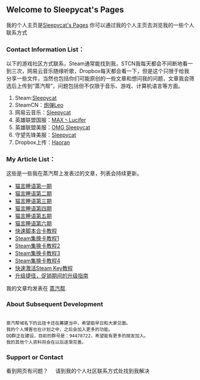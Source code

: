 ## Welcome to Sleepycat's Pages

我的个人主页是[Sleepycat's Pages](https://sleepycat1010.github.io/Sleepycat/) 你可以通过我的个人主页去浏览我的一些个人联系方式

### Contact Information List：

以下的游戏社区方式联系，Steam通常能找到我，STCN我每天都会不间断地看一到三次，网易云音乐随缘听歌，Dropbox每天都会看一下，但是这个只限于给我分享一些文件，当然也包括你们可能原创的一些文章和想问我的问题，文章我会筛选后上传到“蒸汽帮”，问题包括但不仅限于音乐、游戏、计算机语言等方面。

1. Steam:[Sleepycat](http://steamcommunity.com/id/573215068)
2. SteamCN：[炮弹Leo](http://music.163.com/#/user/home?id=149187)
3. 网易云音乐：[Sleepycat](https://steamcn.com/?459600)
4. 英雄联盟国服：[MAX丶Lucifer](http://lol.qq.com/web201310/personal.shtml?id=2931868356&area=3&showDiv=1)
5. 英雄联盟美服：[OMG Sleepycat](https://matchhistory.na.leagueoflegends.com/en/#match-history/NA1/203783033)
6. 守望先锋美服：[Sleepycat](https://playoverwatch.com/zh-tw/career/pc/Sleepycat-1925)
7. Dropbox上传：[Haoran](https://www.dropbox.com/request/aNf8r1cVX06JXtj6RLAl)

### My Article List：

这些是一些我在蒸汽帮上发表过的文章，列表会持续更新。

- [猫言睡语第一期](https://steambang.com/common/share/article/1937/)
- [猫言睡语第二期](https://steambang.com/common/share/article/2030/)
- [猫言睡语第三期](https://steambang.com/common/share/article/2128/)
- [猫言睡语第四期](https://steambang.com/common/share/article/2250/)
- [猫言睡语第五期](https://steambang.com/common/share/article/2943/)
- [猫言睡语第六期](https://steambang.com/common/share/article/4222/)
- [快速脚本合卡教程](https://steambang.com/common/share/article/1850/)
- [Steam集换卡教程1](https://steambang.com/common/share/article/267/)
- [Steam集换卡教程2](https://steambang.com/common/share/article/285/)
- [Steam集换卡教程3](https://steambang.com/common/share/article/314/)
- [Steam集换卡教程4](https://steambang.com/common/share/article/2322/)
- [快速激活Steam Key教程](https://steambang.com/common/share/article/384/)
- [升级捷径，促销期间的升级指南](https://steambang.com/common/share/article/4369/)

我的文章均发表在 [蒸汽帮](https://steambang.com/).

### About Subsequent Development

```SD

蒸汽帮域名下的云挂卡还在筹建当中，希望能早日和大家见面。
我的个人博客也在计划之中，之后会加入更多的功能。
QQ群正在建设，目前的群号是：94478722，希望能有更多的朋友加入。
我的其他个人资料将会在以后逐渐完善。

```

### Support or Contact

看到网页有问题？     请到我的个人社区联系方式处找到我解决
